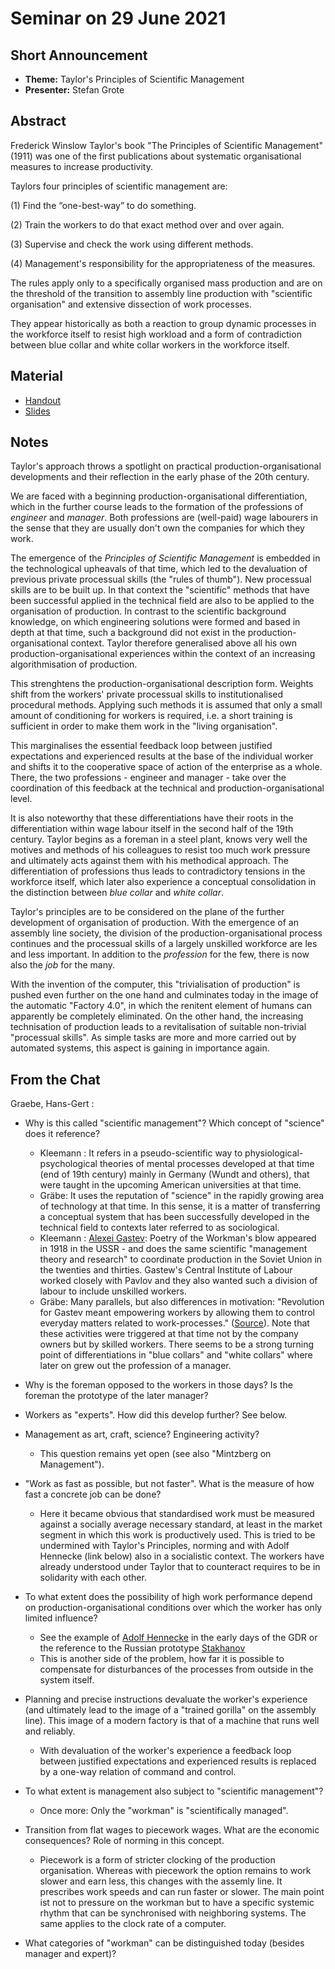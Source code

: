 # Seminar on 29 June 2021

## Short Announcement

* __Theme:__  Taylor's Principles of Scientific Management
* __Presenter:__ Stefan Grote

## Abstract

Frederick Winslow Taylor's book "The Principles of Scientific Management"
(1911) was one of the first publications about systematic organisational
measures to increase productivity.

Taylors four principles of scientific management are:

(1) Find the “one-best-way” to do something.

(2) Train the workers to do that exact method over and over again.

(3) Supervise and check the work using different methods.

(4) Management's responsibility for the appropriateness of the measures.

The rules apply only to a specifically organised mass production and are on
the threshold of the transition to assembly line production with "scientific
organisation" and extensive dissection of work processes.

They appear historically as both a reaction to group dynamic processes in the
workforce itself to resist high workload and a form of contradiction between
blue collar and white collar workers in the workforce itself.

## Material

* [Handout](Handout.pdf)
* [Slides](Slides.pdf)

## Notes

Taylor's approach throws a spotlight on practical production-organisational
developments and their reflection in the early phase of the 20th century.

We are faced with a beginning production-organisational differentiation, which
in the further course leads to the formation of the professions of _engineer_
and _manager_. Both professions are (well-paid) wage labourers in the sense
that they are usually don't own the companies for which they work.

The emergence of the _Principles of Scientific Management_ is embedded in the
technological upheavals of that time, which led to the devaluation of previous
private processual skills (the "rules of thumb"). New processual skills are to
be built up. In that context the "scientific" methods that have been
successful applied in the technical field are also to be applied to the
organisation of production. In contrast to the scientific background
knowledge, on which engineering solutions were formed and based in depth at
that time, such a background did not exist in the production-organisational
context. Taylor therefore generalised above all his own
production-organisational experiences within the context of an increasing
algorithmisation of production.

This strenghtens the production-organisational description form. Weights shift
from the workers' private processual skills to institutionalised procedural
methods. Applying such methods it is assumed that only a small amount of
conditioning for workers is required, i.e. a short training is sufficient in
order to make them work in the "living organisation".

This marginalises the essential feedback loop between justified expectations
and experienced results at the base of the individual worker and shifts it to
the cooperative space of action of the enterprise as a whole. There, the two
professions - engineer and manager - take over the coordination of this
feedback at the technical and production-organisational level.

It is also noteworthy that these differentiations have their roots in the
differentiation within wage labour itself in the second half of the 19th
century. Taylor begins as a foreman in a steel plant, knows very well the
motives and methods of his colleagues to resist too much work pressure and
ultimately acts against them with his methodical approach. The differentiation
of professions thus leads to contradictory tensions in the workforce itself,
which later also experience a conceptual consolidation in the distinction
between _blue collar_ and _white collar_.

Taylor's principles are to be considered on the plane of the further
development of organisation of production. With the emergence of an assembly
line society, the division of the production-organisational process continues
and the processual skills of a largely unskilled workforce are les and less
important. In addition to the _profession_ for the few, there is now also the
_job_ for the many.

With the invention of the computer, this "trivialisation of production" is
pushed even further on the one hand and culminates today in the image of the
automatic "Factory 4.0", in which the renitent element of humans can
apparently be completely eliminated. On the other hand, the increasing
technisation of production leads to a revitalisation of suitable non-trivial
"processual skills". As simple tasks are more and more carried out by
automated systems, this aspect is gaining in importance again.

##  From the Chat

Graebe, Hans-Gert :

- Why is this called "scientific management"? Which concept of "science" does
  it reference?
  - Kleemann : It refers in a pseudo-scientific way to
    physiological-psychological theories of mental processes developed at that
    time (end of 19th century) mainly in Germany (Wundt and others), that were
    taught in the upcoming American universities at that time.
  - Gräbe: It uses the reputation of "science" in the rapidly growing area of
    technology at that time. In this sense, it is a matter of transferring a
    conceptual system that has been successfully developed in the technical
    field to contexts later referred to as sociological.
  - Kleemann : [Alexei Gastev](https://en.wikipedia.org/wiki/Aleksei_Gastev):
    Poetry of the Workman's blow appeared in 1918 in the USSR - and does the
    same scientific "management theory and research" to coordinate production
    in the Soviet Union in the twenties and thirties. Gastew's Central
    Institute of Labour worked closely with Pavlov and they also wanted such a
    division of labour to include unskilled workers.
  - Gräbe: Many parallels, but also differences in motivation: "Revolution for
    Gastev meant empowering workers by allowing them to control everyday
    matters related to work-processes."
    ([Source](https://en.wikipedia.org/wiki/Aleksei_Gastev)). Note that these
    activities were triggered at that time not by the company owners but by
    skilled workers. There seems to be a strong turning point of
    differentiations in "blue collars" and "white collars" where later on grew
    out the profession of a manager.

- Why is the foreman opposed to the workers in those days? Is the foreman the
  prototype of the later manager?

- Workers as "experts". How did this develop further? See below.

- Management as art, craft, science? Engineering activity? 
  - This question remains yet open (see also "Mintzberg on Management").

- "Work as fast as possible, but not faster". What is the measure of how fast
  a concrete job can be done?
  - Here it became obvious that standardised work must be measured against a
    socially average necessary standard, at least in the market segment in
    which this work is productively used. This is tried to be undermined with
    Taylor's Principles, norming and with Adolf Hennecke (link below) also in
    a socialistic context.  The workers have already understood under Taylor
    that to counteract requires to be in solidarity with each other.

- To what extent does the possibility of high work performance depend on
  production-organisational conditions over which the worker has only limited
  influence?  
  - See the example of
    [Adolf Hennecke](https://en.wikipedia.org/wiki/Adolf_Hennecke) in the
    early days of the GDR or the reference to the Russian prototype
    [Stakhanov](https://en.wikipedia.org/wiki/Alexey_Stakhanov)
  - This is another side of the problem, how far it is possible to compensate
    for disturbances of the processes from outside in the system itself.


- Planning and precise instructions devaluate the worker's experience (and
  ultimately lead to the image of a "trained gorilla" on the assembly line).
  This image of a modern factory is that of a machine that runs well and
  reliably.
  - With devaluation of the worker's experience a feedback loop between
    justified expectations and experienced results is replaced by a one-way
    relation of command and control.

- To what extent is management also subject to "scientific management"?
  - Once more: Only the "workman" is "scientifically managed". 

- Transition from flat wages to piecework wages. What are the economic
  consequences? Role of norming in this concept.
  
  - Piecework is a form of stricter clocking of the production organisation.
    Whereas with piecework the option remains to work slower and earn less,
    this changes with the assemly line. It prescribes work speeds and can run
    faster or slower. The main point ist not to pressure on the workman but to
    have a specific systemic rhythm that can be synchronised with neighboring
    systems.  The same applies to the clock rate of a computer.

- What categories of "workman" can be distinguished today (besides manager and
  expert)?
